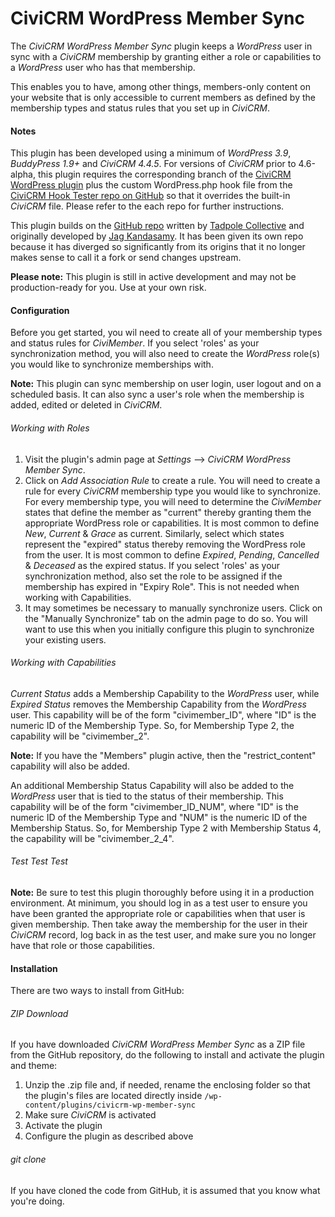 CiviCRM WordPress Member Sync
=============================

The *CiviCRM WordPress Member Sync* plugin keeps a *WordPress* user in sync with a *CiviCRM* membership by granting either a role or capabilities to a *WordPress* user who has that membership.

This enables you to have, among other things, members-only content on your website that is only accessible to current members as defined by the membership types and status rules that you set up in *CiviCRM*.

#### Notes ####

This plugin has been developed using a minimum of *WordPress 3.9*, *BuddyPress 1.9+* and *CiviCRM 4.4.5*. For versions of *CiviCRM* prior to 4.6-alpha, this plugin requires the corresponding branch of the [CiviCRM WordPress plugin](https://github.com/civicrm/civicrm-wordpress) plus the custom WordPress.php hook file from the [CiviCRM Hook Tester repo on GitHub](https://github.com/christianwach/civicrm-wp-hook-tester) so that it overrides the built-in *CiviCRM* file. Please refer to the each repo for further instructions.

This plugin builds on the [GitHub repo](https://github.com/tadpolecc/civi_member_sync) written by [Tadpole Collective](https://tadpole.cc) and  originally developed by [Jag Kandasamy](http://www.orangecreative.net). It has been given its own repo because it has diverged so significantly from its origins that it no longer makes sense to call it a fork or send changes upstream.

**Please note:** This plugin is still in active development and may not be production-ready for you. Use at your own risk.

#### Configuration ####

Before you get started, you wil need to create all of your membership types and status rules for *CiviMember*. If you select 'roles' as your synchronization method, you will also need to create the *WordPress* role(s) you would like to synchronize memberships with.

**Note:** This plugin can sync membership on user login, user logout and on a scheduled basis. It can also sync a user's role when the membership is added, edited or deleted in *CiviCRM*.

###### Working with Roles ######

1. Visit the plugin's admin page at *Settings* --> *CiviCRM WordPress Member Sync*.
2. Click on *Add Association Rule* to create a rule. You will need to create a rule for every *CiviCRM* membership type you would like to synchronize. For every membership type, you will need to determine the *CiviMember* states that define the member as "current" thereby granting them the appropriate WordPress role or capabilities. It is most common to define *New*, *Current* & *Grace* as current. Similarly, select which states represent the "expired" status thereby removing the WordPress role from the user. It is most common to define *Expired*, *Pending*, *Cancelled* & *Deceased* as the expired status. If you select 'roles' as your synchronization method, also set the role to be assigned if the membership has expired in "Expiry Role". This is not needed when working with Capabilities.
3. It may sometimes be necessary to manually synchronize users. Click on the "Manually Synchronize" tab on the admin page to do so. You will want to use this when you initially configure this plugin to synchronize your existing users.

###### Working with Capabilities ######

*Current Status* adds a Membership Capability to the *WordPress* user, while *Expired Status* removes the Membership Capability from the *WordPress* user. This capability will be of the form "civimember_ID", where "ID" is the numeric ID of the Membership Type. So, for Membership Type 2, the capability will be "civimember_2".

**Note:** If you have the "Members" plugin active, then the "restrict_content" capability will also be added.

An additional Membership Status Capability will also be added to the *WordPress* user that is tied to the status of their membership. This capability will be of the form "civimember_ID_NUM", where "ID" is the numeric ID of the Membership Type and "NUM" is the numeric ID of the Membership Status. So, for Membership Type 2 with Membership Status 4, the capability will be "civimember_2_4".

###### Test Test Test ######

**Note:** Be sure to test this plugin thoroughly before using it in a production environment. At minimum, you should log in as a test user to ensure you have been granted the appropriate role or capabilities when that user is given membership. Then take away the membership for the user in their *CiviCRM* record, log back in as the test user, and make sure you no longer have that role or those capabilities.

#### Installation ####

There are two ways to install from GitHub:

###### ZIP Download ######

If you have downloaded *CiviCRM WordPress Member Sync* as a ZIP file from the GitHub repository, do the following to install and activate the plugin and theme:

1. Unzip the .zip file and, if needed, rename the enclosing folder so that the plugin's files are located directly inside `/wp-content/plugins/civicrm-wp-member-sync`
2. Make sure *CiviCRM* is activated
3. Activate the plugin
4. Configure the plugin as described above

###### git clone ######

If you have cloned the code from GitHub, it is assumed that you know what you're doing.

